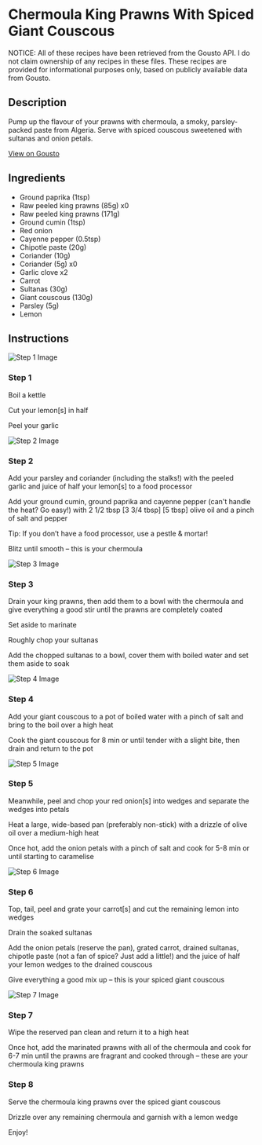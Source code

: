 # Chermoula King Prawns With Spiced Giant Couscous

NOTICE: All of these recipes have been retrieved from the Gousto API. I do not claim ownership of any recipes in these files. These recipes are provided for informational purposes only, based on publicly available data from Gousto.

## Description

Pump up the flavour of your prawns with chermoula, a smoky, parsley-packed paste from Algeria. Serve with spiced couscous sweetened with sultanas and onion petals.

[View on Gousto](https://www.gousto.co.uk/recipes/cookbook/chermoula-prawns-with-spiced-giant-couscous)

## Ingredients

- Ground paprika (1tsp)
- Raw peeled king prawns (85g) x0
- Raw peeled king prawns (171g)
- Ground cumin (1tsp)
- Red onion
- Cayenne pepper (0.5tsp)
- Chipotle paste (20g)
- Coriander (10g)
- Coriander (5g) x0
- Garlic clove x2
- Carrot
- Sultanas (30g)
- Giant couscous (130g)
- Parsley (5g)
- Lemon

## Instructions

![Step 1 Image](https://production-media.gousto.co.uk/cms/recipe-step-image/RC2429Step-1-x200.jpg)

### Step 1

Boil a kettle

Cut your lemon[s] in half

Peel your garlic

![Step 2 Image](https://production-media.gousto.co.uk/cms/recipe-step-image/RC2429Step-2-x200.jpg)

### Step 2

Add your parsley and coriander (including the stalks!) with the peeled garlic and juice of half your lemon[s] to a food processor

Add your ground cumin, ground paprika and cayenne pepper (can't handle the heat? Go easy!) with 2 1/2 tbsp <span class="text-purple">[3 3/4 tbsp]</span><span class="text-danger"> [5 tbsp]</span> olive oil and a pinch of salt and pepper

Tip: If you don’t have a food processor, use a pestle & mortar!

Blitz until smooth – this is your chermoula

![Step 3 Image](https://production-media.gousto.co.uk/cms/recipe-step-image/RC2429Step-3-x200.jpg)

### Step 3

Drain your king prawns, then add them to a bowl with the chermoula and give everything a good stir until the prawns are completely coated

Set aside to marinate

Roughly chop your sultanas

Add the chopped sultanas to a bowl, cover them with boiled water and set them aside to soak

![Step 4 Image](https://production-media.gousto.co.uk/cms/recipe-step-image/Couscous-1654076810883-x200.jpg)

### Step 4

Add your giant couscous to a pot of boiled water with a pinch of salt and bring to the boil over a high heat

Cook the giant couscous for 8 min or until tender with a slight bite, then drain and return to the pot

![Step 5 Image](https://production-media.gousto.co.uk/cms/recipe-step-image/RC2429Step-5-x200.jpg)

### Step 5

Meanwhile, peel and chop your red onion[s]<span class="text-danger"> </span>into wedges and separate the wedges into petals

Heat a large, wide-based pan (preferably non-stick) with a drizzle of olive oil over a medium-high heat

Once hot, add the onion petals with a pinch of salt and cook for 5-8 min or until starting to caramelise

![Step 6 Image](https://production-media.gousto.co.uk/cms/recipe-step-image/RC2429Step-6-x200.jpg)

### Step 6

Top, tail, peel and grate your carrot[s]<span class="text-danger"> </span>and cut the remaining lemon into wedges

Drain the soaked sultanas

Add the onion petals (reserve the pan), grated carrot, drained sultanas, chipotle paste (not a fan of spice? Just add a little!) and the juice of half your lemon wedges to the drained couscous

Give everything a good mix up – this is your spiced giant couscous

![Step 7 Image](https://production-media.gousto.co.uk/cms/recipe-step-image/RC2429Step-7-x200.jpg)

### Step 7

Wipe the reserved pan clean and return it to a high heat

Once hot, add the marinated prawns with all of the chermoula and cook for 6-7 min until the prawns are fragrant and cooked through – these are your chermoula king prawns

### Step 8

Serve the chermoula king prawns over the spiced giant couscous

Drizzle over any remaining chermoula and garnish with a lemon wedge

Enjoy!

